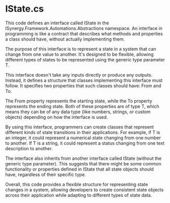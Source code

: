 # IState.cs

This code defines an interface called IState in the ISynergy.Framework.Automations.Abstractions namespace. An interface in programming is like a contract that describes what methods and properties a class should have, without actually implementing them.

The purpose of this interface is to represent a state in a system that can change from one value to another. It's designed to be flexible, allowing different types of states to be represented using the generic type parameter T.

This interface doesn't take any inputs directly or produce any outputs. Instead, it defines a structure that classes implementing this interface must follow. It specifies two properties that such classes should have: From and To.

The From property represents the starting state, while the To property represents the ending state. Both of these properties are of type T, which means they can be of any data type (like numbers, strings, or custom objects) depending on how the interface is used.

By using this interface, programmers can create classes that represent different kinds of state transitions in their applications. For example, if T is an integer, it could represent a numerical state changing from one number to another. If T is a string, it could represent a status changing from one text description to another.

The interface also inherits from another interface called IState (without the generic type parameter). This suggests that there might be some common functionality or properties defined in IState that all state objects should have, regardless of their specific type.

Overall, this code provides a flexible structure for representing state changes in a system, allowing developers to create consistent state objects across their application while adapting to different types of state data.